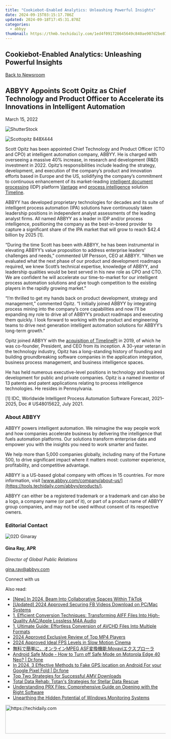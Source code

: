 ```yaml
---
title: "Cookiebot-Enabled Analytics: Unleashing Powerful Insights"
date: 2024-09-15T03:15:17.786Z
updated: 2024-09-18T17:45:31.870Z
categories:
  - abbyy
thumbnail: https://thmb.techidaily.com/1ed4f091728645649c840ae907d2be87aba494a53f4cf1942b1dcf1c240fc190.jpg
---
```


## Cookiebot-Enabled Analytics: Unleashing Powerful Insights

[Back to Newsroom](https://tools.techidaily.com/abbyy/products/)

## ABBYY Appoints Scott Opitz as Chief Technology and Product Officer to Accelerate its Innovations in Intelligent Automation

March 15, 2022

![ShutterStock](https://content.abbyy.com/-/media/project/abbyy/abbyy/branchtemplates/shutterstock_1272462163_1296-x-729.jpg?h=729&iar=0&w=1296)

![Scottopitz 848X444](https://static4.abbyy.com/abbyycommedia/35308/scottopitz-848x444.jpg) 

Scott Opitz has been appointed Chief Technology and Product Officer (CTO and CPO) at intelligent automation company, ABBYY. He is charged with overseeing a massive 40% increase, in research and development (R&D) investment in 2022\. Opitz’s responsibilities include leading the strategy, development, and execution of the company’s product and innovation efforts based in Europe and the US, solidifying the company’s commitment to continuous enhancement of its market-leading [intelligent document processing](https://tools.techidaily.com/abbyy/products/) (IDP) platform [Vantage](https://tools.techidaily.com/abbyy/products/) and [process intelligence](https://tools.techidaily.com/abbyy/products/) solution [Timeline](https://tools.techidaily.com/abbyy/products/).

ABBYY has developed proprietary technologies for decades and its suite of intelligent process automation (IPA) solutions have continuously taken leadership positions in independent analyst assessments of the leading analyst firms. All named ABBYY as a leader in IDP and/or process intelligence, positioning the company as the best-in-breed provider to capture a significant share of the IPA market that will grow to reach $42.4 billion by 2025 \[1\].

“During the time Scott has been with ABBYY, he has been instrumental in elevating ABBYY’s value proposition to address enterprise leaders’ challenges and needs,” commented Ulf Persson, CEO at ABBYY. “When we evaluated what the next phase of our product and development roadmaps required, we knew Scott’s technical expertise, knowledge of ABBYY, and leadership qualities would be best served in his new role as CPO and CTO. We are confident he will accelerate our time-to-market for our intelligent process automation solutions and give tough competition to the existing players in the rapidly growing market.” 

“I’m thrilled to get my hands back on product development, strategy and management,” commented Opitz. “I initially joined ABBYY by integrating process mining into the company’s core capabilities and now I’ll be expanding my role to drive all of ABBYY’s product roadmaps and executing them quickly. I look forward to working with the product and engineering teams to drive next generation intelligent automation solutions for ABBYY’s long-term growth.”

Opitz joined ABBYY with the [acquisition of TimelinePI](https://tools.techidaily.com/abbyy/products/) in 2019, of which he was co-founder, President, and CEO from its inception. A 30-year veteran in the technology industry, Opitz has a long-standing history of founding and building groundbreaking software companies in the application integration, business process management, and business intelligence spaces.

He has held numerous executive-level positions in technology and business development for public and private companies. Opitz is a named inventor of 13 patents and patent applications relating to process intelligence technologies. He resides in Pennsylvania. 

\[1\] IDC, Worldwide Intelligent Process Automation Software Forecast, 2021–2025, Doc # US48015622, July 2021.

### About ABBYY

ABBYY powers intelligent automation. We reimagine the way people work and how companies accelerate business by delivering the intelligence that fuels automation platforms. Our solutions transform enterprise data and empower you with the insights you need to work smarter and faster. 

We help more than 5,000 companies globally, including many of the Fortune 500, to drive significant impact where it matters most: customer experience, profitability, and competitive advantage.

ABBYY is a US-based global company with offices in 15 countries. For more information, visit [www.abbyy.com/company/about-us/](https://tools.techidaily.com/abbyy/products/).

ABBYY can either be a registered trademark or a trademark and can also be a logo, a company name (or part of it), or part of a product name of ABBYY group companies, and may not be used without consent of its respective owners.

### Editorial Contact

![02D Ginaray](https://static2.abbyy.com/abbyycommedia/23662/02d-ginaray.png)

#### Gina Ray, APR

_Director of Global Public Relations_

[gina.ray@abbyy.com](https://tools.techidaily.com/abbyy/products/)

  
Connect with us

<ins class="adsbygoogle"
     style="display:block"
     data-ad-format="autorelaxed"
     data-ad-client="ca-pub-7571918770474297"
     data-ad-slot="1223367746"></ins>

<ins class="adsbygoogle"
     style="display:block"
     data-ad-client="ca-pub-7571918770474297"
     data-ad-slot="8358498916"
     data-ad-format="auto"
     data-full-width-responsive="true"></ins>

<span class="atpl-alsoreadstyle">Also read:</span>
<div><ul>
<li><a href="https://tiktok-video-recordings.techidaily.com/new-in-2024-beam-into-collaborative-spaces-within-tiktok/"><u>[New] In 2024, Beam Into Collaborative Spaces Within TikTok</u></a></li>
<li><a href="https://facebook-video-content.techidaily.com/updated-2024-approved-securing-fb-videos-download-on-pcmac-systems/"><u>[Updated] 2024 Approved Securing FB Videos Download on PC/Mac Systems</u></a></li>
<li><a href="https://solve-hot.techidaily.com/1-efficient-conversion-techniques-transforming-aiff-files-into-high-quality-aacapple-lossless-m4a-audio/"><u>1. Efficient Conversion Techniques: Transforming AIFF Files Into High-Quality AAC/Apple Lossless M4A Audio</u></a></li>
<li><a href="https://solve-hot.techidaily.com/1-ultimate-guide-effortless-conversion-of-avchd-files-into-multiple-formats/"><u>1. Ultimate Guide: Effortless Conversion of AVCHD Files Into Multiple Formats</u></a></li>
<li><a href="https://fox-friendly.techidaily.com/2024-approved-exclusive-review-of-top-mp4-players/"><u>2024 Approved Exclusive Review of Top MP4 Players</u></a></li>
<li><a href="https://some-knowledge.techidaily.com/2024-approved-ideal-fps-levels-in-slow-motion-cinema/"><u>2024 Approved Ideal FPS Levels in Slow Motion Cinema</u></a></li>
<li><a href="https://techtrends.techidaily.com/mpeg-asfmovavi/"><u>無料で簡単に、オンラインMPEG ASF変換機能:Movaviエクスプローラ</u></a></li>
<li><a href="https://howto.techidaily.com/android-safe-mode-how-to-turn-off-safe-mode-on-motorola-edge-40-neo-drfone-by-drfone-fix-android-problems-fix-android-problems/"><u>Android Safe Mode - How to Turn off Safe Mode on Motorola Edge 40 Neo? | Dr.fone</u></a></li>
<li><a href="https://android-location.techidaily.com/in-2024-3-effective-methods-to-fake-gps-location-on-android-for-your-google-pixel-fold-drfone-by-drfone-virtual/"><u>In 2024, 3 Effective Methods to Fake GPS location on Android For your Google Pixel Fold | Dr.fone</u></a></li>
<li><a href="https://solve-hot.techidaily.com/top-two-strategies-for-successful-amv-downloads/"><u>Top Two Strategies for Successful AMV Downloads</u></a></li>
<li><a href="https://data-wizards.techidaily.com/total-data-rehab-totans-strategies-for-stellar-data-rescue/"><u>Total Data Rehab: Totan's Strategies for Stellar Data Rescue</u></a></li>
<li><a href="https://solve-hot.techidaily.com/understanding-prx-files-comprehensive-guide-on-opening-with-the-right-software/"><u>Understanding PRX Files: Comprehensive Guide on Opening with the Right Software</u></a></li>
<li><a href="https://win11.techidaily.com/unearthing-the-hidden-potential-of-windows-monitoring-systems/"><u>Unearthing the Hidden Potential of Windows Monitoring Systems</u></a></li>
</ul></div>

<!-- affiliate ads begin -->
<a href="https://appsumo.8odi.net/c/5597632/2144280/7443" target="_top" id="2144280">
  <img src="//a.impactradius-go.com/display-ad/7443-2144280" border="0" alt="https://techidaily.com" width="600" height="90"/>
</a>
<img height="0" width="0" src="https://appsumo.8odi.net/i/5597632/2144280/7443" style="position:absolute;visibility:hidden;" border="0" />
<!-- affiliate ads end -->

